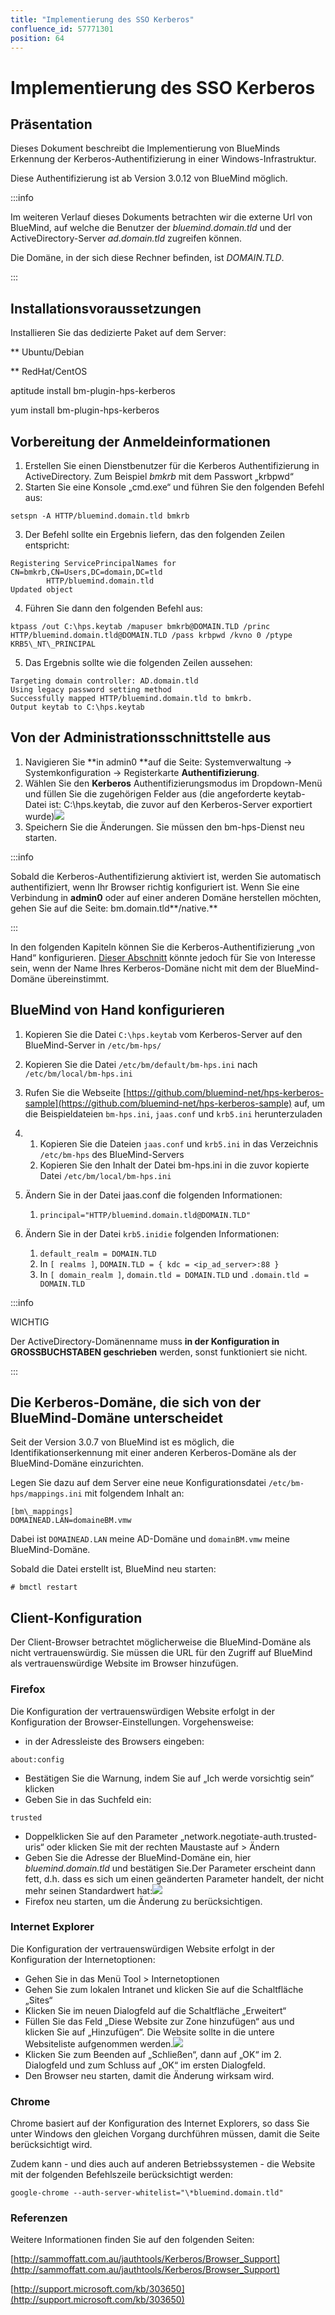 ```yaml
---
title: "Implementierung des SSO Kerberos"
confluence_id: 57771301
position: 64
---
```

# Implementierung des SSO Kerberos


## Präsentation

Dieses Dokument beschreibt die Implementierung von BlueMinds Erkennung der Kerberos-Authentifizierung in einer Windows-Infrastruktur.

Diese Authentifizierung ist ab Version 3.0.12 von BlueMind möglich.


:::info

Im weiteren Verlauf dieses Dokuments betrachten wir die externe Url von BlueMind, auf welche die Benutzer der *bluemind.domain.tld* und der ActiveDirectory-Server *ad.domain.tld* zugreifen können.

Die Domäne, in der sich diese Rechner befinden, ist *DOMAIN.TLD*.

:::


## Installationsvoraussetzungen

Installieren Sie das dedizierte Paket auf dem Server:


**
Ubuntu/Debian


**
RedHat/CentOS


aptitude install bm-plugin-hps-kerberos


yum install bm-plugin-hps-kerberos


## Vorbereitung der Anmeldeinformationen

1. Erstellen Sie einen Dienstbenutzer für die Kerberos Authentifizierung in ActiveDirectory. Zum Beispiel *bmkrb* mit dem Passwort „krbpwd“
2. Starten Sie eine Konsole „cmd.exe“ und führen Sie den folgenden Befehl aus:


```
setspn -A HTTP/bluemind.domain.tld bmkrb
```


3. Der Befehl sollte ein Ergebnis liefern, das den folgenden Zeilen entspricht: 


```
Registering ServicePrincipalNames for CN=bmkrb,CN=Users,DC=domain,DC=tld
		HTTP/bluemind.domain.tld
Updated object
```


4. Führen Sie dann den folgenden Befehl aus:


```
ktpass /out C:\hps.keytab /mapuser bmkrb@DOMAIN.TLD /princ HTTP/bluemind.domain.tld@DOMAIN.TLD /pass krbpwd /kvno 0 /ptype KRB5\_NT\_PRINCIPAL
```


5. Das Ergebnis sollte wie die folgenden Zeilen aussehen:


```
Targeting domain controller: AD.domain.tld
Using legacy password setting method
Successfully mapped HTTP/bluemind.domain.tld to bmkrb.
Output keytab to C:\hps.keytab
```


## Von der Administrationsschnittstelle aus

1. Navigieren Sie **in admin0 **auf die Seite: Systemverwaltung -> Systemkonfiguration -> Registerkarte **Authentifizierung**.
2. Wählen Sie den **Kerberos** Authentifizierungsmodus im Dropdown-Menü und füllen Sie die zugehörigen Felder aus (die angeforderte keytab-Datei ist: C:\hps.keytab, die zuvor auf den Kerberos-Server exportiert wurde)![](../../../../attachments/57771301/57771306.png)
3. Speichern Sie die Änderungen. Sie müssen den bm-hps-Dienst neu starten.


:::info

Sobald die Kerberos-Authentifizierung aktiviert ist, werden Sie automatisch authentifiziert, wenn Ihr Browser richtig konfiguriert ist. Wenn Sie eine Verbindung in **admin0** oder auf einer anderen Domäne herstellen möchten, gehen Sie auf die Seite: bm.domain.tld**/native.**

:::

In den folgenden Kapiteln können Sie die Kerberos-Authentifizierung „von Hand“ konfigurieren. [Dieser Abschnitt](https://forge.bluemind.net/confluence/display/DA/.Mise+en+place+du+SSO+Kerberos+vBM-4#id-.MiseenplaceduSSOKerberosvBM4-Configurationclient) könnte jedoch für Sie von Interesse sein, wenn der Name Ihres Kerberos-Domäne nicht mit dem der BlueMind-Domäne übereinstimmt.

## BlueMind von Hand konfigurieren

1. Kopieren Sie die Datei `C:\hps.keytab` vom Kerberos-Server auf den BlueMind-Server in `/etc/bm-hps/`
2. Kopieren Sie die Datei `/etc/bm/default/bm-hps.ini` nach `/etc/bm/local/bm-hps.ini`
3. Rufen Sie die Webseite [https://github.com/bluemind-net/hps-kerberos-sample](https://github.com/bluemind-net/hps-kerberos-sample) auf, um die Beispieldateien `bm-hps.ini`, `jaas.conf` und `krb5.ini` herunterzuladen
4. 
    1. Kopieren Sie die Dateien `jaas.conf` und `krb5.ini` in das Verzeichnis `/etc/bm-hps` des BlueMind-Servers
    2. Kopieren Sie den Inhalt der Datei bm-hps.ini in die zuvor kopierte Datei `/etc/bm/local/bm-hps.ini`

5. Ändern Sie in der Datei jaas.conf die folgenden Informationen:
    1. `principal="HTTP/bluemind.domain.tld@DOMAIN.TLD"`
6. Ändern Sie in der Datei `krb5.inidie` folgenden Informationen:
    1. `default_realm = DOMAIN.TLD`
    2. In `[ realms ]`, `DOMAIN.TLD = { kdc = <ip_ad_server>:88 }`
    3. In `[ domain_realm ]`, `domain.tld = DOMAIN.TLD` und `.domain.tld = DOMAIN.TLD`


:::info

WICHTIG

Der ActiveDirectory-Domänenname muss **in der Konfiguration in GROSSBUCHSTABEN geschrieben** werden, sonst funktioniert sie nicht.

:::

## Die Kerberos-Domäne, die sich von der BlueMind-Domäne unterscheidet

Seit der Version 3.0.7 von BlueMind ist es möglich, die Identifikationserkennung mit einer anderen Kerberos-Domäne als der BlueMind-Domäne einzurichten.

Legen Sie dazu auf dem Server eine neue Konfigurationsdatei `/etc/bm-hps/mappings.ini` mit folgendem Inhalt an:


```
[bm\_mappings]
DOMAINEAD.LAN=domaineBM.vmw
```


Dabei ist `DOMAINEAD.LAN` meine AD-Domäne und `domainBM.vmw` meine BlueMind-Domäne.

Sobald die Datei erstellt ist, BlueMind neu starten:


```
# bmctl restart
```


## Client-Konfiguration

Der Client-Browser betrachtet möglicherweise die BlueMind-Domäne als nicht vertrauenswürdig. Sie müssen die URL für den Zugriff auf BlueMind als vertrauenswürdige Website im Browser hinzufügen.

### Firefox

Die Konfiguration der vertrauenswürdigen Website erfolgt in der Konfiguration der Browser-Einstellungen. Vorgehensweise:

- in der Adressleiste des Browsers eingeben:


```
about:config
```


- Bestätigen Sie die Warnung, indem Sie auf „Ich werde vorsichtig sein“ klicken
- Geben Sie in das Suchfeld ein:


```
trusted
```


- Doppelklicken Sie auf den Parameter „network.negotiate-auth.trusted-uris“ oder klicken Sie mit der rechten Maustaste auf > Ändern
- Geben Sie die Adresse der BlueMind-Domäne ein, hier *bluemind.domain.tld* und bestätigen Sie.Der Parameter erscheint dann fett, d.h. dass es sich um einen geänderten Parameter handelt, der nicht mehr seinen Standardwert hat:![](../../../../attachments/57771301/57771304.png)
- Firefox neu starten, um die Änderung zu berücksichtigen.


### Internet Explorer

Die Konfiguration der vertrauenswürdigen Website erfolgt in der Konfiguration der Internetoptionen:

- Gehen Sie in das Menü Tool > Internetoptionen
- Gehen Sie zum lokalen Intranet und klicken Sie auf die Schaltfläche „Sites“
- Klicken Sie im neuen Dialogfeld auf die Schaltfläche „Erweitert“
- Füllen Sie das Feld „Diese Website zur Zone hinzufügen“ aus und klicken Sie auf „Hinzufügen“. Die Website sollte in die untere Websiteliste aufgenommen werden.![](../../../../attachments/57771301/57771303.png)
- Klicken Sie zum Beenden auf „Schließen“, dann auf „OK“ im 2. Dialogfeld und zum Schluss auf „OK“ im ersten Dialogfeld.
- Den Browser neu starten, damit die Änderung wirksam wird.


### Chrome

Chrome basiert auf der Konfiguration des Internet Explorers, so dass Sie unter Windows den gleichen Vorgang durchführen müssen, damit die Seite berücksichtigt wird.

Zudem kann - und dies auch auf anderen Betriebssystemen - die Website mit der folgenden Befehlszeile berücksichtigt werden:


```
google-chrome --auth-server-whitelist="\*bluemind.domain.tld"

```


### Referenzen

Weitere Informationen finden Sie auf den folgenden Seiten:

[http://sammoffatt.com.au/jauthtools/Kerberos/Browser_Support](http://sammoffatt.com.au/jauthtools/Kerberos/Browser_Support)

[http://support.microsoft.com/kb/303650](http://support.microsoft.com/kb/303650)


